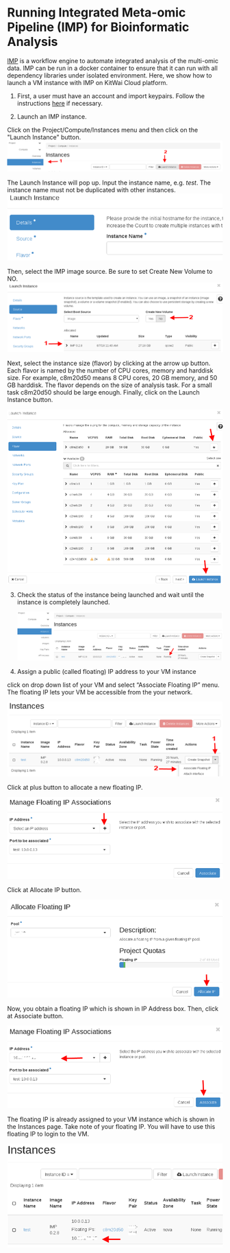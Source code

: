 # Running Integrated Meta-omic Pipeline (IMP) for Bioinformatic Analysis

[IMP](http://r3lab.uni.lu/web/imp/) is a workflow engine to automate integrated analysis of the multi-omic data. IMP can be run in a docker container to ensure that it can run  with all dependency libraries under isolated environment. Here, we show how to launch a VM instance with IMP on KitWai Cloud platform.

1. First, a user must have an account and import keypairs. Follow the instructions [here](login/login.md) if necessary.


2. Launch an IMP instance.

Click on the Project/Compute/Instances menu and then click on the "Launch Instance" button.
   <img src="launch_instance.png">

The Launch Instance will pop up. Input the instance name, e.g. _test_. The instance name must not be duplicated with other instances.
   ​<img src="details.png">

Then, select the IMP image source. Be sure to set Create New Volume to NO.
   ​<img src="source.png">

Next, select the instance size (flavor) by clicking at the arrow up button. Each flavor is named by the number of CPU cores, memory and harddisk size. For example, c8m20d50 means 8 CPU cores, 20 GB memory, and 50 GB harddisk. The flavor depends on the size of analysis task. For a small task c8m20d50 should be large enough. Finally, click on the Launch Instance button.

   ​<img src="flavor.png">

3. Check the status of the instance being launched and wait until the instance is completely launched.   ​

   ​<img src="running.png">

4. Assign a public (called floating) IP address to your VM instance

click on drop down list of your VM and select “Associate Floating IP” menu. The floating IP lets your VM be accessible from the your network.

   ​<img src="associate_floating_ip.png">

Click at plus button to allocate a new floating IP.

   ​<img src="new_ip.png">

Click at Allocate IP button.

   ​<img src="allocate_ip.png">

Now, you obtain a floating IP which is shown in IP Address box. Then, click at Associate button.

   ​<img src="associate.png">

The floating IP is already assigned to your VM instance which is shown in the Instances page. Take note of your floating IP. You will have to use this floating IP to login to the VM.

   ​<img src="associated.png">
